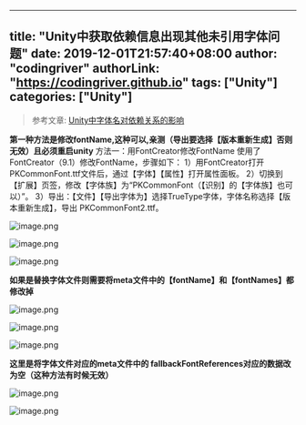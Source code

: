 ﻿
---
title: "Unity中获取依赖信息出现其他未引用字体问题"
date: 2019-12-01T21:57:40+08:00
author: "codingriver"
authorLink: "https://codingriver.github.io"
tags: ["Unity"]
categories: ["Unity"]
---

<!--more-->


>参考文章: [Unity中字体名对依赖关系的影响](https://blog.uwa4d.com/archives/2249.html)



**第一种方法是修改fontName,这种可以,亲测（导出要选择【版本重新生成】否则无效）且必须重启unity**
方法一：用FontCreator修改FontName
使用了FontCreator（9.1）修改FontName，步骤如下：
1）用FontCreator打开PKCommonFont.ttf文件后，通过【字体】【属性】打开属性面板。
2）切换到【扩展】页签，修改【字体族】为“PKCommonFont（【识别】的【字体族】也可以）”。
3）导出：【文件】【导出字体为】选择TrueType字体，字体名称选择【版本重新生成】，导出
PKCommonFont2.ttf。


![image.png](https://cdn.jsdelivr.net/gh/codingriver/cdn/texs/1095643-8d60cf8e526de178.png)  




![image.png](https://cdn.jsdelivr.net/gh/codingriver/cdn/texs/1095643-e8f7de0f54de6df9.png)  



![image.png](https://cdn.jsdelivr.net/gh/codingriver/cdn/texs/1095643-3dfabd7b44ec4465.png)  


**如果是替换字体文件则需要将meta文件中的【fontName】和【fontNames】都修改掉**



![image.png](https://cdn.jsdelivr.net/gh/codingriver/cdn/texs/1095643-a072f97d708eea39.png)  



![image.png](https://cdn.jsdelivr.net/gh/codingriver/cdn/texs/1095643-25eb612e71192edd.png)  



![image.png](https://cdn.jsdelivr.net/gh/codingriver/cdn/texs/1095643-62e35b49fa558e56.png)  



**这里是将字体文件对应的meta文件中的  fallbackFontReferences对应的数据改为空（这种方法有时候无效）**


![image.png](https://cdn.jsdelivr.net/gh/codingriver/cdn/texs/1095643-0f980b43130df74c.png)  



![image.png](https://cdn.jsdelivr.net/gh/codingriver/cdn/texs/1095643-99812059bd3a1e84.png)  

